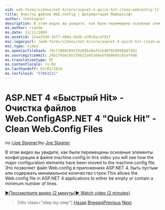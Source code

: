```yaml
---
uid: web-forms/videos/net-4/core/aspnet-4-quick-hit-clean-webconfig-files
title: Очистка файлов Web.Config | Документация Майкрософт
author: JoeStagner
description: В этом видео вы увидите, как были перемещены основные элементы конфигурации в файле machine.config. Это позволяет файл Web.config в веб-приложение ASP.NET 4 для...
ms.author: riande
ms.date: 11/11/2009
ms.assetid: 12aa35dd-16f7-408a-9a3b-a70c0aca791f
msc.legacyurl: /web-forms/videos/net-4/core/aspnet-4-quick-hit-clean-webconfig-files
msc.type: video
ms.openlocfilehash: 79cf1960299f25269b16af41ed07018096887d82
ms.sourcegitcommit: 24b1f6decbb17bb22a45166e5fdb0845c65af498
ms.translationtype: MT
ms.contentlocale: ru-RU
ms.lasthandoff: 03/01/2019
ms.locfileid: "57063521"
---
```

<a name="aspnet-4-quick-hit---clean-webconfig-files"></a><span data-ttu-id="d1abb-104">ASP.NET 4 «Быстрый Hit» - Очистка файлов Web.Config</span><span class="sxs-lookup"><span data-stu-id="d1abb-104">ASP.NET 4 "Quick Hit" - Clean Web.Config Files</span></span>
====================
<span data-ttu-id="d1abb-105">по [(Joe Stagner)](https://github.com/JoeStagner)</span><span class="sxs-lookup"><span data-stu-id="d1abb-105">by [Joe Stagner](https://github.com/JoeStagner)</span></span>

<span data-ttu-id="d1abb-106">В этом видео вы увидите, как были перемещены основные элементы конфигурации в файле machine.config.</span><span class="sxs-lookup"><span data-stu-id="d1abb-106">In this video you will see how the major configuration elements have been moved to the machine.config file.</span></span> <span data-ttu-id="d1abb-107">Это позволяет файл Web.config в приложениях ASP.NET 4, быть пустым или содержать минимальное количество строк.</span><span class="sxs-lookup"><span data-stu-id="d1abb-107">This allows the Web.config file in ASP.NET 4 applications to either be empty or contain a minimum number of lines.</span></span>

[<span data-ttu-id="d1abb-108">&#9654;Просмотрите видео (2 минуты)</span><span class="sxs-lookup"><span data-stu-id="d1abb-108">&#9654; Watch video (2 minutes)</span></span>](https://channel9.msdn.com/Blogs/ASP-NET-Site-Videos/aspnet-4-quick-hit-clean-webconfig-files)

> [!div class="step-by-step"]
> <span data-ttu-id="d1abb-109">[Назад](aspnet-4-quick-hit-auto-start.md)
> [Вперед](aspnet-4-quick-hit-predictable-client-ids.md)</span><span class="sxs-lookup"><span data-stu-id="d1abb-109">[Previous](aspnet-4-quick-hit-auto-start.md)
[Next](aspnet-4-quick-hit-predictable-client-ids.md)</span></span>
